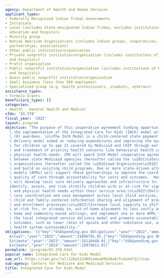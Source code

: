 ```yaml
---
agency: Department of Health and Human Services
applicant_types:
- Federally Recognized lndian Tribal Governments
- Intrastate
- Local (includes State-designated lndian Tribes, excludes institutions of higher
  education and hospitals
- Minority group
- Native American Organizations (includes lndian groups, cooperatives, corporations,
  partnerships, associations)
- Other public institution/organization
- Private nonprofit institution/organization (includes institutions of higher education
  and hospitals)
- Profit organization
- Public nonprofit institution/organization (includes institutions of higher education
  and hospitals)
- Quasi-public nonprofit institution/organization
- Small business (less than 500 employees)
- Specialized group (e.g. health professionals, students, veterans)
assistance_types:
- Formula Grants
beneficiary_types: []
categories:
- Health - General Health and Medical
cfda: '93.378'
fiscal_year: '2022'
layout: program
objective: "The purpose of this cooperative agreement funding opportunity is to support\
  \ the implementation of the Integrated Care for Kids (INCK) model with up to eight\
  \ (8) awardees. \n\nThe InCK Model is a child-centered state payment and local service\
  \ delivery model aimed at reducing expenditures and improving the quality of care\
  \ for children up to age 21 covered by Medicaid and CHIP through early identification\
  \ and treatment of priority health concerns like behavioral health conditions, and\
  \ physical health needs. CMS will award InCK Model cooperative agreements to partnerships\
  \ between state Medicaid agencies (hereafter called the \u201Cstate\u201D) and local\
  \ organizations (hereafter called the \u201CLead Organization\u201D) to leverage\
  \ and build on existing child programs. One or more state-driven alternative payment\
  \ models (APMs) will support these partnerships to improve the coordination and\
  \ quality of care through accountability for costs and outcomes.  Model Awardees\
  \ will develop local care delivery approaches and infrastructure to: \n\u2022\t\
  Identify, assess, and risk stratify children with or at-risk for significant behavioral\
  \ and physical health needs within their service area;\n\u2022\tDeliver integrated\
  \ care coordination and case management across local child services, supported by\
  \ child and family-centered information sharing and alignment of program eligibility\
  \ and enrollment processes;\n\u2022\tIncrease local capacity to shift care for children\
  \ at-risk for, or already in, out-of-home placement to less costly and more effective\
  \ home and community-based settings; and implement one or more APMs that support\
  \ the local integrated service delivery model and promote accountability for improved\
  \ outcomes, such as lower rates of opiate and other substance use, as well as long-term\
  \ health system sustainability."
obligations: '[{"key":"USASpending.gov Obligations","year":"2022","amount":11999902.16},{"key":"SAM.gov
  Actual","year":"2022","amount":31096791.0},{"key":"USASpending.gov Obligations","year":"2023","amount":13953881.0},{"key":"SAM.gov
  Estimate","year":"2023","amount":16110446.0},{"key":"USASpending.gov Obligations","year":"2024","amount":0.0},{"key":"SAM.gov
  Estimate","year":"2024","amount":15974611.0}]'
permalink: /program/93.378.html
popular_name: Integrated Care for Kids Model
sam_url: https://sam.gov/fal/12ba31340d1a4ea89540a8c5cdae4f12/view
sub-agency: Centers for Medicare and Medicaid Services
title: Integrated Care for Kids Model
---
```

